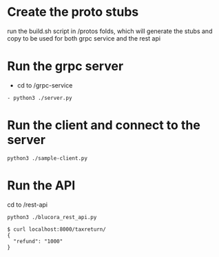 # Create the proto stubs

run the build.sh script in /protos folds, which will generate the stubs and copy to be used for both grpc service and the rest api

# Run the grpc server

- cd to /grpc-service
```
- python3 ./server.py

```
# Run the client and connect to the server
```
python3 ./sample-client.py

```
# Run the API

cd to /rest-api

```
python3 ./blucora_rest_api.py

$ curl localhost:8000/taxreturn/
{
  "refund": "1000"
}

```


